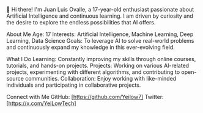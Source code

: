 👋 Hi there! I'm Juan Luis Ovalle, a 17-year-old enthusiast passionate about Artificial Intelligence and continuous learning. I am driven by curiosity and the desire to explore the endless possibilities that AI offers.

About Me
Age: 17
Interests: Artificial Intelligence, Machine Learning, Deep Learning, Data Science
Goals: To leverage AI to solve real-world problems and continuously expand my knowledge in this ever-evolving field.

What I Do
Learning: Constantly improving my skills through online courses, tutorials, and hands-on projects.
Projects: Working on various AI-related projects, experimenting with different algorithms, and contributing to open-source communities.
Collaboration: Enjoy working with like-minded individuals and participating in collaborative projects.

Connect with Me
GitHub: [https://github.com/Yeilow7]
Twitter: [https://x.com/YeiLowTech]
